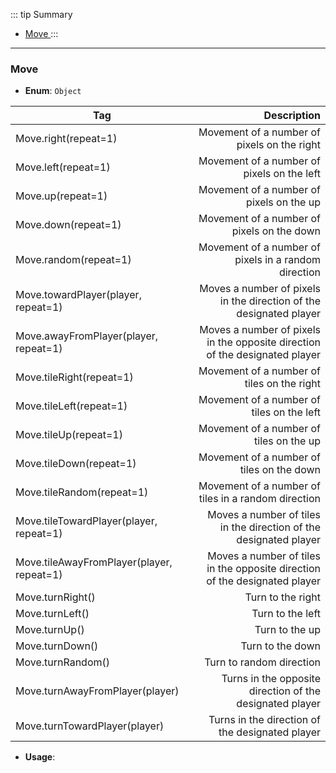 ::: tip Summary
- [Move ](#move)
:::
---
### Move 
- **Enum**: `Object`

| Tag           | Description |
| ------------- |------------:|
| Move.right(repeat=1) | Movement of a number of pixels on the right |
| Move.left(repeat=1) | Movement of a number of pixels on the left  |
| Move.up(repeat=1) | Movement of a number of pixels on the up |
| Move.down(repeat=1) | Movement of a number of pixels on the down |
| Move.random(repeat=1) | Movement of a number of pixels in a random direction |
| Move.towardPlayer(player, repeat=1) | Moves a number of pixels in the direction of the designated player |
| Move.awayFromPlayer(player, repeat=1) | Moves a number of pixels in the opposite direction of the designated player |
| Move.tileRight(repeat=1) | Movement of a number of tiles on the right |
| Move.tileLeft(repeat=1) | Movement of a number of tiles on the left |
| Move.tileUp(repeat=1) | Movement of a number of tiles on the up |
| Move.tileDown(repeat=1) | Movement of a number of tiles on the down |
| Move.tileRandom(repeat=1) | Movement of a number of tiles in a random direction |
| Move.tileTowardPlayer(player, repeat=1) | Moves a number of tiles in the direction of the designated player |
| Move.tileAwayFromPlayer(player, repeat=1) | Moves a number of tiles in the opposite direction of the designated player |
| Move.turnRight() | Turn to the right |
| Move.turnLeft() | Turn to the left |
| Move.turnUp() | Turn to the up |
| Move.turnDown() | Turn to the down |
| Move.turnRandom() | Turn to random direction |
| Move.turnAwayFromPlayer(player) | Turns in the opposite direction of the designated player |
| Move.turnTowardPlayer(player) | Turns in the direction of the designated player | 
- **Usage**:

 
